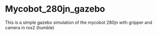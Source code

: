 # Mycobot_280jn_gazebo
This is a simple gazebo simulation of the mycobot 280jn with gripper and camera in ros2 (humble)
